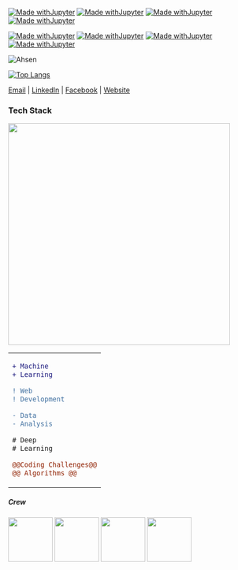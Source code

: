 <div align="cener">
<div align="cente">
        
[![Made withJupyter](https://img.shields.io/badge/LinkedIn-blue?style=for-the-badge&logo=LinkedIn)](https://linkedin.com/in/ahsen-nazir10)
        [![Made withJupyter](https://img.shields.io/badge/Facebook-white?style=for-the-badge&logo=Facebook)](https://linkedin.com/in/ahsen-nazir10)
        [![Made withJupyter](https://img.shields.io/badge/Email-black?style=for-the-badge&logo=Gmail)](mailto:ahsenmailbox@gmail.com)
        [![Made withJupyter](https://img.shields.io/badge/Website-crimson?style=for-the-badge&logo=WebAuthn)]()

[![Made withJupyter](https://img.shields.io/badge/Machine%20Learning-darkred?style=for-the-badge&logo=micropython)](https://jupyter.org/try)
        [![Made withJupyter](https://img.shields.io/badge/Web%20Development-black?style=for-the-badge&logo=react)](https://jupyter.org/try)
        [![Made withJupyter](https://img.shields.io/badge/Data%20Analysis-midnightblue?style=for-the-badge&logo=tableau)](https://jupyter.org/try)
        [![Made withJupyter](https://img.shields.io/badge/Deep%20Learning-whitesmoke?style=for-the-badge&logo=pytorch)](https://jupyter.org/try)
        


![Ahsen](https://github-readme-stats.vercel.app/api?username=acen20&count_private=true&show_icons=true&hide_border=1&theme=dark&hide=contribs&show_icons=0) 

    
[![Top Langs](https://github-readme-stats.vercel.app/api/top-langs/?username=acen20&exclude_repo=Hotel-Management-Reservation,Warehouse-Management-System&hide=jupyter%20notebook,c%23&layout=compact&langs_count=4&theme=dark&hide_border=1)](https://github.com/acen20/)
</div>

<div align="centr">
        <a href="mailto:ahsenmailbox@gmail.com">Email</a>  |  
        <a target="_blank" href="https://linkedin.com/in/ahsen-nazir10">LinkedIn</a>  |
        <a href="https://facebook.com/acen20">Facebook</a>  |
        <a href="#">Website</a> 
</div>

        
<h3>Tech Stack</h3>
        
<img src="https://user-images.githubusercontent.com/62377713/131205779-d75810a9-4c92-4934-9acd-47de6049191a.png" width=450px/>
<table>
<tr>
<td colspan=5>
        
```diff 
+ Machine 
+ Learning
```

```diff
! Web
! Development
```
  
```diff
- Data 
- Analysis
```
  
```diff
# Deep
# Learning
```
  
```diff
@@Coding Challenges@@
@@ Algorithms @@
```
</td>
</tr>
</table>
<h5>Crew</h5>
    <td colspan="5" align="center">
    
<img height="90px" src="https://user-images.githubusercontent.com/62377713/128623706-8781de8d-54cf-4ac0-83f5-6a874fd50b22.gif" /> <img height="90px" src="https://user-images.githubusercontent.com/62377713/128624049-4c26317e-3177-4754-b873-d607aede8c23.gif" /> <img height="90px" src="https://user-images.githubusercontent.com/62377713/128624049-4c26317e-3177-4754-b873-d607aede8c23.gif" /> <img height="90px" src="https://user-images.githubusercontent.com/62377713/128624312-a1a0f1ba-c301-48c5-b2b8-676c63b8fd03.gif" />
    </td>
      </tr>
</table>    

</div>
